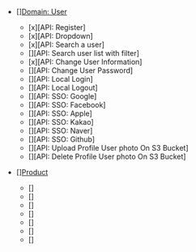 - [][Domain: User]()
  - [x][API: Register]
  - [x][API: Dropdown]
  - [x][API: Search a user]
  - [][API: Search user list with filter]
  - [x][API: Change User Information]
  - [][API: Change User Password]
  - [][API: Local Login]
  - [][API: Local Logout]
  - [][API: SSO: Google]
  - [][API: SSO: Facebook]
  - [][API: SSO: Apple]
  - [][API: SSO: Kakao]
  - [][API: SSO: Naver]
  - [][API: SSO: Github]
  - [][API: Upload Profile User photo On S3 Bucket]
  - [][API: Delete Profile User photo On S3 Bucket]

- [][Product]()
  - []
  - []
  - []
  - []
  - []
  - []
  - []